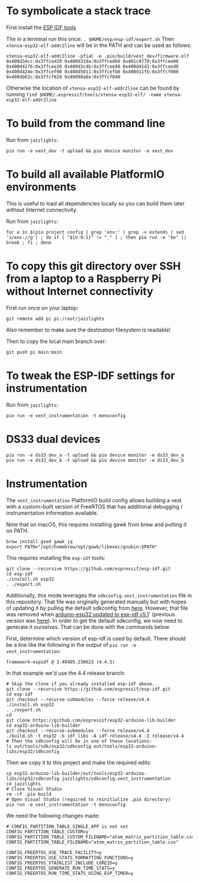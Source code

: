 # To symbolicate a stack trace

First install the [ESP IDF tools](https://docs.espressif.com/projects/esp-idf/en/latest/esp32/get-started/linux-macos-setup.html)

The in a terminal run this once: `. $HOME/esp/esp-idf/export.sh`
Then `xtensa-esp32-elf-addr2line` will be in the PATH and can be used as follows:

`xtensa-esp32-elf-addr2line -pfiaC -e .pio/build/vest_dev/firmware.elf 0x400d34cc:0x3ffced20 0x400d33da:0x3ffced60 0x401c9779:0x3ffcee00 0x400d4276:0x3ffcee20 0x400d3c4b:0x3ffcee80 0x400d41d1:0x3ffceed0 0x400d424e:0x3ffcef90 0x400d5011:0x3ffcefb0 0x400d11fb:0x3ffcf000 0x400db62c:0x3ffcf020 0x40090a8e:0x3ffcf040`

Otherwise the location of `xtensa-esp32-elf-addr2line` can be found by running `find $HOME/.espressif/tools/xtensa-esp32-elf/ -name xtensa-esp32-elf-addr2line`

# To build from the command line

Run from `jazzlights`:
```
pio run -e vest_dev -t upload && pio device monitor -e vest_dev
```

# To build all available PlatformIO environments

This is useful to load all dependencies locally so you can build them later without Internet connectivity.

Run from `jazzlights`:
```
for e in $(pio project config | grep 'env:' | grep -v extends | sed 's/env://g') ; do if [ "${e:0:1}" != "_" ] ; then pio run -e "$e" || break ; fi ; done
```

# To copy this git directory over SSH from a laptop to a Raspberry Pi without Internet connectivity

First run once on your laptop:
```
git remote add pi pi:/root/jazzlights
```

Also remember to make sure the destination filesystem is readable!

Then to copy the local main branch over:
```
git push pi main:main
```

# To tweak the ESP-IDF settings for instrumentation

Run from `jazzlights`:
```
pio run -e vest_instrumentation -t menuconfig
```

# DS33 dual devices

```
pio run -e ds33_dev_a -t upload && pio device monitor -e ds33_dev_a
pio run -e ds33_dev_b -t upload && pio device monitor -e ds33_dev_b
```

# Instrumentation

The `vest_instrumentation` PlatformIO build config allows building a vest with a custom-built version
of FreeRTOS that has additional debugging / instrumentation information available.


Note that on macOS, this requires installing gawk from brew and putting it on PATH.
```
brew install gsed gawk jq
export PATH="/opt/homebrew/opt/gawk/libexec/gnubin:$PATH"
```

This requires installing the `esp-idf` tools:

```
git clone --recursive https://github.com/espressif/esp-idf.git
cd esp-idf
./install.sh esp32
. ./export.sh
```

Additionally, this mode leverages the `sdkconfig.vest_instrumentation` file in this repository. That file was
originally generated manually but with hopes of updating it by pulling the default sdkconfig from
[here](https://github.com/espressif/arduino-esp32/blob/master/tools/sdk/esp32/sdkconfig). However, that file was removed when
[arduino-esp32 updated to esp-idf v5.1](https://github.com/espressif/arduino-esp32/commit/6f7a1ca76ada4d705d79ce863450c91349327a79)'
(previous version was
[here](https://github.com/espressif/arduino-esp32/blob/082a61ebe476384941bf4e38ce0363f928adba12/tools/sdk/esp32/sdkconfig)).
In order to get the default sdkconfig, we now need to generate it ourselves. That can be done with the commands below.

First, determine which version of esp-idf is used by default. There should be a line like the following in the output of
`pio run -e vest_instrumentation`:

```
framework-espidf @ 3.40405.230623 (4.4.5)
```

In that example we'd use the 4.4 release branch:

```
# Skip the clone if you already installed esp-idf above.
git clone --recursive https://github.com/espressif/esp-idf.git
cd esp-idf
git checkout --recurse-submodules --force release/v4.4
./install.sh esp32
. ./export.sh
cd
git clone https://github.com/espressif/esp32-arduino-lib-builder
cd esp32-arduino-lib-builder
git checkout --recurse-submodules --force release/v4.4
./build.sh -t esp32 -b idf_libs -A idf-release/v4.4 -I release/v4.4
# Then the sdkconfig will be in one of these locations:
ls out/tools/sdk/esp32/sdkconfig out/tools/esp32-arduino-libs/esp32/sdkconfig
```

Then we copy it to this project and make the required edits:

```
cp esp32-arduino-lib-builder/out/tools/esp32-arduino-libs/esp32/sdkconfig jazzlights/sdkconfig.vest_instrumentation
cd jazzlights
# Close Visual Studio
rm -rf .pio build
# Open Visual Studio (required to reinitialize .pio directory)
pio run -e vest_instrumentation -t menuconfig
```

We need the following changes made:

```
# CONFIG_PARTITION_TABLE_SINGLE_APP is not set
CONFIG_PARTITION_TABLE_CUSTOM=y
CONFIG_PARTITION_TABLE_CUSTOM_FILENAME="atom_matrix_partition_table.csv"
CONFIG_PARTITION_TABLE_FILENAME="atom_matrix_partition_table.csv"

CONFIG_FREERTOS_USE_TRACE_FACILITY=y
CONFIG_FREERTOS_USE_STATS_FORMATTING_FUNCTIONS=y
CONFIG_FREERTOS_VTASKLIST_INCLUDE_COREID=y
CONFIG_FREERTOS_GENERATE_RUN_TIME_STATS=y
CONFIG_FREERTOS_RUN_TIME_STATS_USING_ESP_TIMER=y
```
